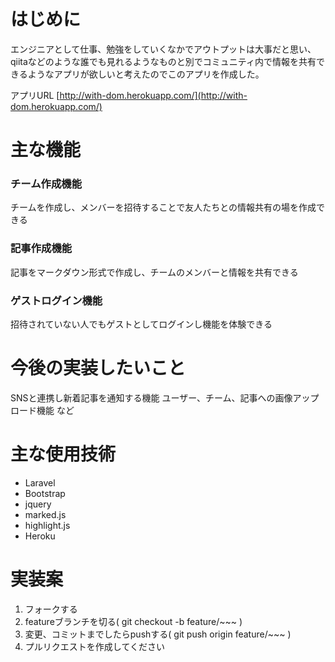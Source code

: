 # はじめに
エンジニアとして仕事、勉強をしていくなかでアウトプットは大事だと思い、qiitaなどのような誰でも見れるようなものと別でコミュニティ内で情報を共有できるようなアプリが欲しいと考えたのでこのアプリを作成した。

アプリURL
[http://with-dom.herokuapp.com/](http://with-dom.herokuapp.com/)
# 主な機能
### チーム作成機能
チームを作成し、メンバーを招待することで友人たちとの情報共有の場を作成できる
### 記事作成機能
記事をマークダウン形式で作成し、チームのメンバーと情報を共有できる
### ゲストログイン機能
招待されていない人でもゲストとしてログインし機能を体験できる
# 今後の実装したいこと
SNSと連携し新着記事を通知する機能
ユーザー、チーム、記事への画像アップロード機能
など
# 主な使用技術
- Laravel
- Bootstrap
- jquery
- marked.js
- highlight.js
- Heroku

# 実装案
1. フォークする
2. featureブランチを切る( git checkout -b feature/~~~ )
3. 変更、コミットまでしたらpushする( git push origin feature/~~~ )
4. プルリクエストを作成してください
